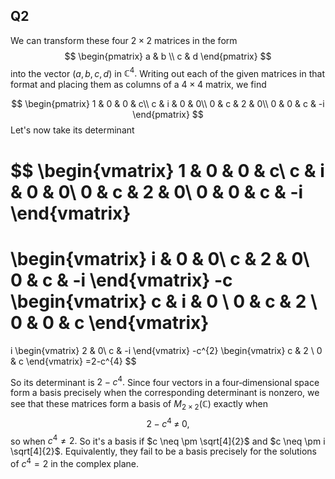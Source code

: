 ## Q2

We can transform these four $2\times 2$ matrices in the form
$$
\begin{pmatrix} a & b \\ c & d \end{pmatrix}
$$
into the vector $\bigl(a,b,c,d\bigr)$ in $\mathbb{C}^4.$  Writing out each of the given matrices in that format and placing them as columns of a $4\times 4$ matrix, we find

$$
\begin{pmatrix}
1 & 0 & 0 & c\\
c & i & 0 & 0\\
0 & c & 2 & 0\\
0 & 0 & c & -i
\end{pmatrix}
$$
Let's now take its determinant

$$
\begin{vmatrix}
1 & 0 & 0 & c\\
c & i & 0 & 0\\
0 & c & 2 & 0\\
0 & 0 & c & -i
\end{vmatrix}
=
\begin{vmatrix}
i & 0 & 0\\
c & 2 & 0\\
0 & c & -i
\end{vmatrix}
-c
\begin{vmatrix}
c & i & 0 \\
0 & c & 2 \\
0 & 0 & c 
\end{vmatrix}
=
i
\begin{vmatrix}
2 & 0\\
c & -i
\end{vmatrix}
-c^{2}
\begin{vmatrix}
c & 2 \\
0 & c 
\end{vmatrix}
=2-c^{4}
$$

So its determinant is $2 - c^4.$  Since four vectors in a four‐dimensional space form a basis precisely when the corresponding determinant is nonzero, we see that these matrices form a basis of $M_{2\times 2}(\mathbb{C})$ exactly when 
$$
2 - c^4 \; \neq \; 0,
$$
so when $c^4 \neq 2.$  So it's a basis if $c \neq \pm \sqrt[4]{2}$ and $c \neq \pm i \sqrt[4]{2}$. Equivalently, they fail to be a basis precisely for the solutions of $c^{4}=2$ in the complex plane.

